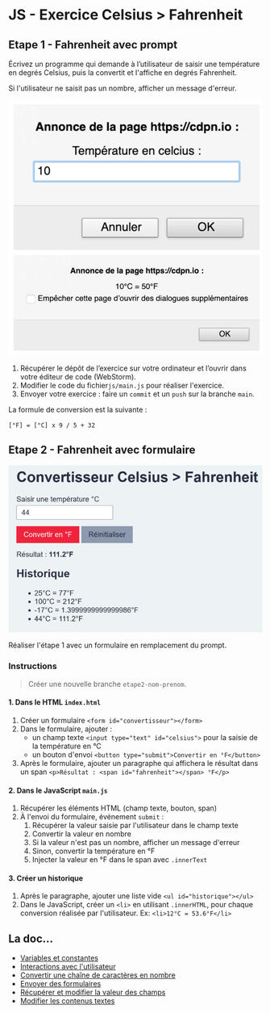 # JS - Exercice Celsius > Fahrenheit
## Etape 1 - Fahrenheit avec prompt

Écrivez un programme qui demande à l’utilisateur de saisir une température en degrés Celsius,
puis la convertit et l'affiche en degrés Fahrenheit.

Si l'utilisateur ne saisit pas un nombre, afficher un message d'erreur.

![Exemple de solution](img/capture-ecran-solution.png)
1. Récupérer le dépôt de l’exercice sur votre ordinateur et l’ouvrir dans 
   votre éditeur de code (WebStorm).
1. Modifier le code du fichier`js/main.js` pour réaliser l'exercice.
1. Envoyer votre exercice : faire un `commit` et un `push` sur la branche 
   `main`.

La formule de conversion est la suivante :

```
[°F] = [°C] x 9 / 5 + 32
```
## Etape 2 - Fahrenheit avec formulaire
![solution-avec-formulaire.png](img/solution-avec-formulaire.png)

Réaliser l'étape 1 avec un formulaire en remplacement du prompt.

### Instructions

>Créer une nouvelle branche `etape2-nom-prenom`.

#### 1. Dans le HTML `index.html`
1. Créer un formulaire `<form id="convertisseur"></form>`
2. Dans le formulaire, ajouter :
   * un champ texte `<input type="text" id="celsius">` pour la saisie
      de la température en °C 
   * un bouton d'envoi `<button type="submit">Convertir en °F</button>`
3. Après le formulaire, ajouter un paragraphe qui affichera le résultat dans un 
   span `<p>Résultat : <span id="fahrenheit"></span> °F</p>`

#### 2. Dans le JavaScript `main.js`

1. Récupérer les éléments HTML (champ texte, bouton, span)
2. À l'envoi du formulaire, événement `submit` :
   1. Récupérer la valeur saisie par l'utilisateur dans le champ texte
   2. Convertir la valeur en nombre
   3. Si la valeur n'est pas un nombre, afficher un message d'erreur
   4. Sinon, convertir la température en °F
   5. Injecter la valeur en °F dans le span avec `.innerText`


#### 3. Créer un historique
1. Après le paragraphe, ajouter une liste vide `<ul id="historique"></ul>`
2. Dans le JavaScript, créer un `<li>` en utilisant `.innerHTML`, pour chaque 
   conversion réalisée par l'utilisateur. Ex: `<li>12°C = 53.6°F</li>`

## La doc...
* [Variables et constantes](https://divtec.gitbook.io/javascript/javascript/introduction/variables-et-constantes#declarer-des-variables-et-constantes)
* [Interactions avec l'utilisateur](https://divtec.gitbook.io/133a/javascript/introduction/interactions-avec-lutilisateur)
* [Convertir une chaîne de caractères en nombre](https://divtec.gitbook.io/javascript/javascript/introduction/conversions#convertir-une-chaine-de-caracteres-en-nombre)
* [Envoyer des formulaires](https://divtec.gitbook.io/javascript/javascript/formulaires/capter-lenvoi-du-formulaire)
* [Récupérer et modifier la valeur des champs](https://divtec.gitbook.io/javascript/javascript/formulaires/recuperer-la-valeur-des-champs)
* [Modifier les contenus textes](https://divtec.gitbook.io/javascript/javascript/dom-introduction/dom-modifier-texte)

